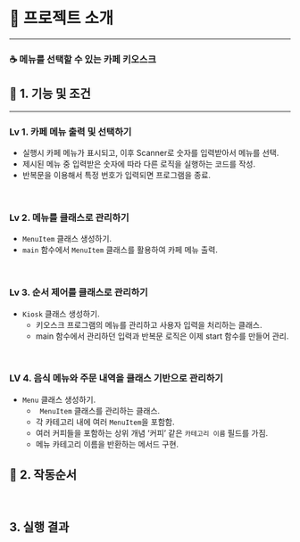 # 📱 프로젝트 소개
<hr>

### ☕ 메뉴를 선택할 수 있는 카페 키오스크


## 📱 1. 기능 및 조건
<hr>

### Lv 1. 카페 메뉴 출력 및 선택하기  ###
* 실행시 카페 메뉴가 표시되고, 이후 Scanner로 숫자를 입력받아서 메뉴를 선택.
* 제시된 메뉴 중 입력받은 숫자에 따라 다른 로직을 실행하는 코드를 작성.
* 반복문을 이용해서 특정 번호가 입력되면 프로그램을 종료.
<br>


### Lv 2. 메뉴를 클래스로 관리하기 ###
* `MenuItem` 클래스 생성하기.
* `main` 함수에서 `MenuItem` 클래스를 활용하여 카페 메뉴 출력.
<br>

### Lv 3. 순서 제어를 클래스로 관리하기 ###
* `Kiosk` 클래스 생성하기.
  * 키오스크 프로그램의 메뉴를 관리하고 사용자 입력을 처리하는 클래스.
  * main 함수에서 관리하던 입력과 반복문 로직은 이제 start 함수를 만들어 관리.
<br>

### LV 4. 음식 메뉴와 주문 내역을 클래스 기반으로 관리하기 ###
* `Menu` 클래스 생성하기.
  * ` MenuItem` 클래스를 관리하는 클래스.
  * 각 카테고리 내에 여러 `MenuItem`을 포함함.
  * 여러 커피들을 포함하는 상위 개념 ‘커피’ 같은 `카테고리 이름` 필드를 가짐.
  * 메뉴 카테고리 이름을 반환하는 메서드 구현.



## 📱 2. 작동순서



<br>

## 3. 실행 결과
```


```

<br><br>
